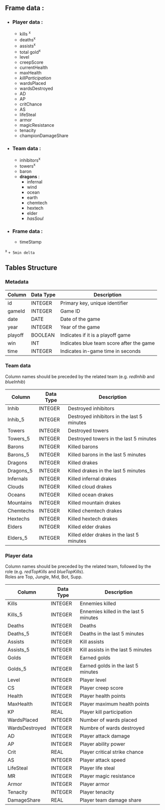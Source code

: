 ## Frame data :
- ### Player data :
  - kills <sup>x</sup>
  - deaths<sup>x</sup>
  - assists<sup>x</sup>
  - total gold<sup>x</sup>
  - level
  - creepScore
  - currentHealth
  - maxHealth
  - *killParticipation*
  - wardsPlaced
  - wardsDestroyed
  - AD
  - AP
  - critChance
  - AS
  - lifeSteal
  - armor
  - magicResistance
  - tenacity
  - championDamageShare
- ### Team data :
  - inhibitors<sup>x</sup>
  - towers<sup>x</sup>
  - baron
  * **dragons** :
    * infernal
    * wind
    * ocean
    * earth
    * chemtech
    * hextech
    * elder
    * *hasSoul*
- ### Frame data :
  - timeStamp

<sup>x</sup> `+ 5min delta`


## Tables Structure
### Metadata

| Column  | Data Type | Description                              |
|---------|-----------|------------------------------------------|
| id      | INTEGER   | Primary key, unique identifier           |
| gameId  | INTEGER   | Game ID                                  |
| date    | DATE      | Date of the game                         |
| year    | INTEGER   | Year of the game                         |
| playoff | BOOLEAN   | Indicates if it is a playoff game        |
| win     | INT       | Indicates blue team score after the game |
| time    | INTEGER   | Indicates in-game time in seconds        |

### Team data
Column names should be preceded by the related team (e.g. *redInhib* and *blueInhib*) 

| Column    | Data Type | Description                                |
|-----------|-----------|--------------------------------------------|
| Inhib     | INTEGER   | Destroyed inhibitors                       |
| Inhib_5   | INTEGER   | Destroyed inhibitors in the last 5 minutes |
| Towers    | INTEGER   | Destroyed towers                           |
| Towers_5  | INTEGER   | Destroyed towers in the last 5 minutes     |
| Barons    | INTEGER   | Killed barons                              |
| Barons_5  | INTEGER   | Killed barons in the last 5 minutes        |
| Dragons   | INTEGER   | Killed drakes                              |
| Dragons_5 | INTEGER   | Killed drakes in the last 5 minutes        |
| Infernals | INTEGER   | Killed infernal drakes                     |
| Clouds    | INTEGER   | Killed cloud drakes                        |
| Oceans    | INTEGER   | Killed ocean drakes                        |
| Mountains | INTEGER   | Killed mountain drakes                     |
| Chemtechs | INTEGER   | Killed chemtech drakes                     |
| Hextechs  | INTEGER   | Killed hextech drakes                      |
| Elders    | INTEGER   | Killed elder drakes                        |
| Elders_5  | INTEGER   | Killed elder drakes  in the last 5 minutes |

### Player data
Column names should be preceded by the related team, followed by the role (e.g. *redTopKills* and *blueTopKills*).\
Roles are Top, Jungle, Mid, Bot, Supp.

| Column         | Data Type | Description                           |
|----------------|-----------|---------------------------------------|
| Kills          | INTEGER   | Ennemies killed                       |
| Kills_5        | INTEGER   | Ennemies killed in the last 5 minutes |
| Deaths         | INTEGER   | Deaths                                |
| Deaths_5       | INTEGER   | Deaths in the last 5 minutes          |
| Assists        | INTEGER   | Kill assists                          |
| Assists_5      | INTEGER   | Kill assists in the last 5 minutes    |
| Golds          | INTEGER   | Earned golds                          |
| Golds_5        | INTEGER   | Earned golds in the last 5 minutes    |
| Level          | INTEGER   | Player level                          |
| CS             | INTEGER   | Player creep score                    |
| Health         | INTEGER   | Player health points                  |
| MaxHealth      | INTEGER   | Player maximum health points          |
| KP             | REAL      | Player kill participation             |
| WardsPlaced    | INTEGER   | Number of wards placed                |
| WardsDestroyed | INTEGER   | Numbre of wards destroyed             |
| AD             | INTEGER   | Player attack damage                  |
| AP             | INTEGER   | Player ability power                  |
| Crit           | REAL      | Player critical strike chance         |
| AS             | INTEGER   | Player attack speed                   |
| LifeSteal      | INTEGER   | Player life steal                     |
| MR             | INTEGER   | Player magic resistance               |
| Armor          | INTEGER   | Player armor                          |
| Tenacity       | INTEGER   | Player tenacity                       |
| DamageShare    | REAL      | Player team damage share              |
